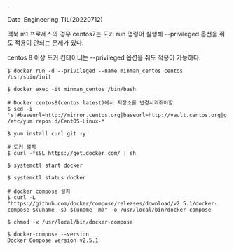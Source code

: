 .

Data_Engineering_TIL(20220712)

맥북 m1 프로세스의 경우 centos7는 도커 run 명령어 실행해 --privileged 옵션을 줘도 적용이 안되는 문제가 있다.

centos 8 이상 도커 컨테이너는 --privileged 옵션을 줘도 적용이 가능하다.


```console
$ docker run -d --privileged --name minman_centos centos /usr/sbin/init

$ docker exec -it minman_centos /bin/bash

# Docker centos8(centos:latest)에서 저장소를 변경시켜줘야함
$ sed -i 's|#baseurl=http://mirror.centos.org|baseurl=http://vault.centos.org|g' /etc/yum.repos.d/CentOS-Linux-*

$ yum install curl git -y

# 도커 설치
$ curl -fsSL https://get.docker.com/ | sh

$ systemctl start docker

$ systemctl status docker

# docker compose 설치
$ curl -L "https://github.com/docker/compose/releases/download/v2.5.1/docker-compose-$(uname -s)-$(uname -m)" -o /usr/local/bin/docker-compose

$ chmod +x /usr/local/bin/docker-compose

$ docker-compose --version
Docker Compose version v2.5.1
```
